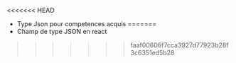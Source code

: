 <<<<<<< HEAD
- Type Json pour competences acquis
=======
- Champ de type JSON en react
>>>>>>> faaf00606f7cca3927d77923b28f3c6351ed5b28
